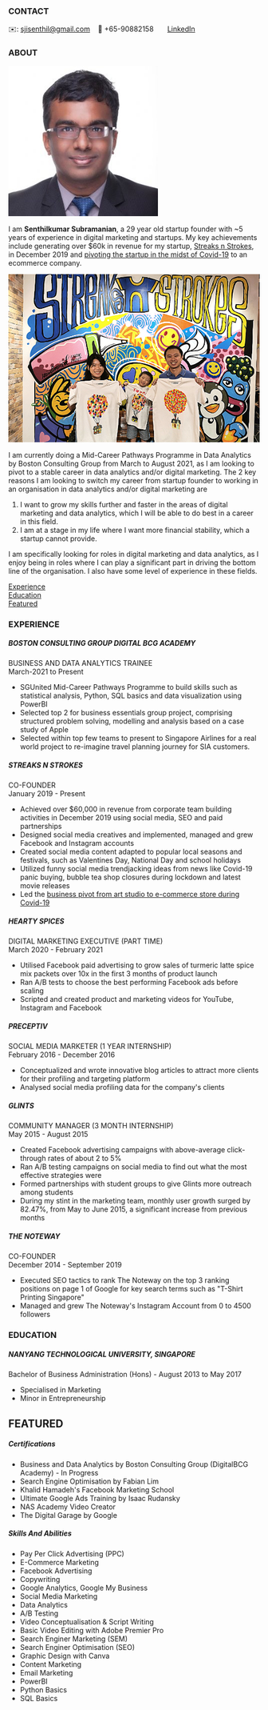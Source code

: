 <!-- CONTACT Section Starts -->
### CONTACT

<!-- Add your details -->
✉️: sjisenthil@gmail.com 
&nbsp;&nbsp; 📲 +65-90882158
&nbsp;&nbsp;&nbsp;&nbsp;&nbsp; [LinkedIn](https://www.linkedin.com/in/senthilkumar-subramanian-ba02a783/) 
<!-- CONTACT Section Ends -->

<!-- ABOUT Section Starts -->
### ABOUT
<!-- Add link to your picture -->

![alt text](https://github.com/senthilkumar207/senthilkumar_subramanian/raw/main/Professional%20Photo.jpeg)

<!-- Add your details -->

I am __Senthilkumar Subramanian__, a 29 year old startup founder with ~5 years of experience in digital marketing and startups. My key achievements include generating over $60k in revenue for my startup, [Streaks n Strokes](https://www.streaksnstrokes.com/), in December 2019 and [pivoting the startup in the midst of Covid-19](https://www.streaksnstrokes.com/pages/our-story) to an ecommerce company. 

![alt text](https://raw.githubusercontent.com/senthilkumar207/senthilkumar_subramanian/main/Streaks%20n%20Strokes.png)

I am currently doing a Mid-Career Pathways Programme in Data Analytics by Boston Consulting Group from March to August 2021, as I am looking to pivot to a stable career in data analytics and/or digital marketing. The 2 key reasons I am looking to switch my career from startup founder to working in an organisation in data analytics and/or digital marketing are

1.  I want to grow my skills further and faster in the areas of digital marketing and data analytics, which I will be able to do best in a career in this field. 
2.  I am at a stage in my life where I want more financial stability, which a startup cannot provide. 

I am specifically looking for roles in digital marketing and data analytics, as I enjoy being in roles where I can play a significant part in driving the bottom line of the organisation. I also have some level of experience in these fields. 

<!-- Add link to the sections -->
[Experience](#experience) <br>
[Education](#education) <br>
[Featured](#featured) <br> 

<!-- ABOUT Section Ends -->

<!-- EXPERIENCE Section Starts -->
### EXPERIENCE
<!-- Add your details -->
##### BOSTON CONSULTING GROUP DIGITAL BCG ACADEMY
BUSINESS AND DATA ANALYTICS TRAINEE<br>
March-2021 to Present

- SGUnited Mid-Career Pathways Programme to build skills such as statistical analysis, Python, SQL basics and data visualization using PowerBI
- Selected top 2 for business essentials group project, comprising structured problem solving, modelling and analysis based on a case study of Apple
- Selected within top few teams to present to Singapore Airlines for a real world project to re-imagine travel planning journey for SIA customers.

##### STREAKS N STROKES
CO-FOUNDER<br>
January 2019 - Present

- Achieved over $60,000 in revenue from corporate team building activities in December 2019 using social media, SEO and paid partnerships
- Designed social media creatives and implemented, managed and grew Facebook and Instagram accounts
- Created social media content adapted to popular local seasons and festivals, such as Valentines Day, National Day and school holidays
- Utilized funny social media trendjacking ideas from news like Covid-19 panic buying, bubble tea shop closures during lockdown and latest movie releases
- Led the [business pivot from art studio to e-commerce store during Covid-19](https://www.streaksnstrokes.com/pages/our-story)

##### HEARTY SPICES
DIGITAL MARKETING EXECUTIVE (PART TIME)<br>
March 2020 - February 2021

- Utilised Facebook paid advertising to grow sales of turmeric latte spice mix packets over 10x in the first 3 months of product launch
- Ran A/B tests to choose the best performing Facebook ads before scaling
- Scripted and created product and marketing videos for YouTube, Instagram and Facebook

##### PRECEPTIV
SOCIAL MEDIA MARKETER (1 YEAR INTERNSHIP)<br>
February 2016 - December 2016

- Conceptualized and wrote innovative blog articles to attract more clients for their profiling and targeting platform 
- Analysed social media profiling data for the company's clients

##### GLINTS
COMMUNITY MANAGER (3 MONTH INTERNSHIP)<br>
May 2015 - August 2015

- Created Facebook advertising campaigns with above-average click-through rates of about 2 to 5%
- Ran A/B testing campaigns on social media to find out what the most effective strategies were
- Formed partnerships with student groups to give Glints more outreach among students
- During my stint in the marketing team, monthly user growth surged by 82.47%, from May to June 2015, a significant increase from previous months

##### THE NOTEWAY
CO-FOUNDER<br>
December 2014 - September 2019

- Executed SEO tactics to rank The Noteway on the top 3 ranking positions on page 1 of Google for key search terms such as "T-Shirt Printing Singapore" 
- Managed and grew The Noteway's Instagram Account from 0 to 4500 followers

<!-- EXPERIENCE Section Ends -->

<!-- EDUCATION Section Starts -->
### EDUCATION
<!-- Add your details -->
##### NANYANG TECHNOLOGICAL UNIVERSITY, SINGAPORE
Bachelor of Business Administration (Hons) - August 2013 to May 2017

- Specialised in Marketing
- Minor in Entrepreneurship

<!-- EDUCATION Section Ends -->

<!-- FEATURED Section Starts -->
## FEATURED
<!-- Add your details -->
##### Certifications

- Business and Data Analytics by Boston Consulting Group (DigitalBCG Academy) - In Progress
- Search Engine Optimisation by Fabian Lim
- Khalid Hamadeh's Facebook Marketing School
- Ultimate Google Ads Training by Isaac Rudansky
- NAS Academy Video Creator
- The Digital Garage by Google


##### Skills And Abilities

- Pay Per Click Advertising (PPC)
- E-Commerce Marketing
- Facebook Advertising
- Copywriting
- Google Analytics, Google My Business
- Social Media Marketing
- Data Analytics
- A/B Testing
- Video Conceptualisation & Script Writing
- Basic Video Editing with Adobe Premier Pro
- Search Enginer Marketing (SEM)
- Search Enginer Optimisation (SEO)
- Graphic Design with Canva
- Content Marketing
- Email Marketing 
- PowerBI
- Python Basics
- SQL Basics
